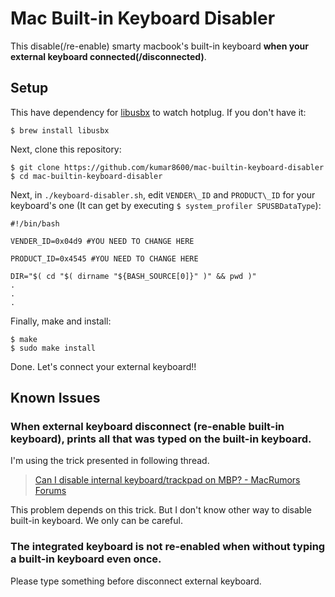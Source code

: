 # Mac Built-in Keyboard Disabler

This disable(/re-enable) smarty macbook's built-in keyboard __when your external keyboard connected(/disconnected)__.

## Setup

This have dependency for [libusbx](http://libusbx.org/) to watch hotplug. If you don't have it:

```
$ brew install libusbx
```

Next, clone this repository:

```
$ git clone https://github.com/kumar8600/mac-builtin-keyboard-disabler
$ cd mac-builtin-keyboard-disabler
```

Next, in `./keyboard-disabler.sh`, edit `VENDER\_ID` and `PRODUCT\_ID` for your keyboard's one (It can get by executing `$ system_profiler SPUSBDataType`):

```
#!/bin/bash

VENDER_ID=0x04d9 #YOU NEED TO CHANGE HERE

PRODUCT_ID=0x4545 #YOU NEED TO CHANGE HERE

DIR="$( cd "$( dirname "${BASH_SOURCE[0]}" )" && pwd )"
.
.
.
```

Finally, make and install:

```
$ make
$ sudo make install
```

Done. Let's connect your external keyboard!!

## Known Issues

### When external keyboard disconnect (re-enable built-in keyboard), prints all that was typed on the built-in keyboard.

I'm using the trick presented in following thread.

> [Can I disable internal keyboard/trackpad on MBP? - MacRumors Forums](http://forums.macrumors.com/showthread.php?t=433407)

This problem depends on this trick. But I don't know other way to disable built-in keyboard. We only can be careful.

### The integrated keyboard is not re-enabled when without typing a built-in keyboard even once.

Please type something before disconnect external keyboard.


